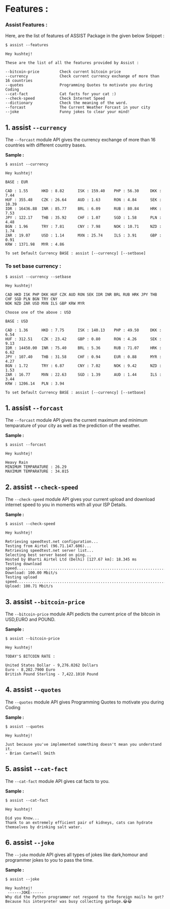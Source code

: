 # Features : 

### Assist Features : 

Here, are the list of features of ASSIST Package in the given below Snippet :
```
$ assist --features

Hey kushtej!

These are the list of all the features provided by Assist : 

--bitcoin-price         Check current bitcoin price
--currency              Check current currency exchange of more than 16 countries
--quotes                Programming Quotes to motivate you during Coding
--cat-fact              Cat facts for your cat :)
--check-speed           Check Internet Speed
--dictionary            Check the meaning of the word.
--forcast               The Current Weather Forcast in your city
--joke                  Funny jokes to clear your mind!
```

## 1. assist `--currency`

The `--forcast` module API gives the currency exchange of more than 16 countries with different country bases.

**Sample :**
```
$ assist --currency

Hey kushtej!                    

BASE : EUR

CAD : 1.55      HKD : 8.82      ISK : 159.40    PHP : 56.30     DKK : 7.44
HUF : 355.48    CZK : 26.64     AUD : 1.63      RON : 4.84      SEK : 10.39
IDR : 16436.88  INR : 85.77     BRL : 6.09      RUB : 80.84     HRK : 7.53
JPY : 122.17    THB : 35.92     CHF : 1.07      SGD : 1.58      PLN : 4.48
BGN : 1.96      TRY : 7.81      CNY : 7.98      NOK : 10.71     NZD : 1.74
ZAR : 19.07     USD : 1.14      MXN : 25.74     ILS : 3.91      GBP : 0.91
KRW : 1371.98   MYR : 4.86

To set Default Currency BASE : assist [--currency] [--setbase]

```
### To set base currency :

```
$ assist --currency --setbase

Hey kushtej!

CAD HKD ISK PHP DKK HUF CZK AUD RON SEK IDR INR BRL RUB HRK JPY THB CHF SGD PLN BGN TRY CNY 
NOK NZD ZAR USD MXN ILS GBP KRW MYR

Choose one of the above : USD

BASE : USD

CAD : 1.36      HKD : 7.75      ISK : 140.13    PHP : 49.50     DKK : 6.54
HUF : 312.51    CZK : 23.42     GBP : 0.80      RON : 4.26      SEK : 9.13
IDR : 14450.00  INR : 75.40     BRL : 5.36      RUB : 71.07     HRK : 6.62
JPY : 107.40    THB : 31.58     CHF : 0.94      EUR : 0.88      MYR : 4.27
BGN : 1.72      TRY : 6.87      CNY : 7.02      NOK : 9.42      NZD : 1.53
ZAR : 16.77     MXN : 22.63     SGD : 1.39      AUD : 1.44      ILS : 3.44
KRW : 1206.14   PLN : 3.94

To set Default Currency BASE : assist [--currency] [--setbase]
```


## 1. assist `--forcast`

The `--forcast` module API gives the current maximum and minimum temparature of your city as well as the prediction of the weather.

**Sample :**
```
$ assist --forcast

Hey kushtej!

Heavy Rain
MINIMUM TEMPARATURE : 26.29
MAXIMUM TEMPARATURE : 34.015
```
## 2. assist `--check-speed`

The `--check-speed` module API gives your current upload and download internet speed to you in moments with all your ISP Details.

**Sample :**
```
$ assist --check-speed

Hey kushtej!

Retrieving speedtest.net configuration...
Testing from Airtel (96.71.147.606)...
Retrieving speedtest.net server list...
Selecting best server based on ping...
Hosted by Bharti Airtel Ltd (Delhi) [127.67 km]: 18.345 ms
Testing download speed................................................................................
Download: 100.00 Mbit/s
Testing upload speed......................................................................................................
Upload: 100.71 Mbit/s
```


## 3. assist `--bitcoin-price`

The `--bitcoin-price` module API pedicts the current price of the bitcoin in USD,EURO and POUND.

**Sample :**
```
$ assist --bitcoin-price

Hey kushtej!

TODAY'S BITCOIN RATE :

United States Dollar - 9,276.0262 Dollars
Euro - 8,202.7900 Euro
British Pound Sterling - 7,422.1010 Pound
```
## 4. assist `--quotes`

The `--quotes` module API gives Programming Quotes to motivate you during Coding 

**Sample :**
```
$ assist --quotes

Hey kushtej!

Just because you've implemented something doesn't mean you understand it.
- Brian Cantwell Smith
```
## 5. assist `--cat-fact`

The `--cat-fact` module API gives cat facts to you.

**Sample :**
```
$ assist --cat-fact

Hey kushtej!

Did you Know...
Thank to an extremely efficient pair of kidneys, cats can hydrate themselves by drinking salt water.
```

## 6. assist `--joke`

The `--joke` module API gives all types of jokes like dark,homour and programmer jokes to you to pass the time.

**Sample :**
```
$ assist --joke

Hey kushtej!
 ------JOKE------
Why did the Python programmer not respond to the foreign mails he got?
Because his interpreter was busy collecting garbage.😂😂
```
